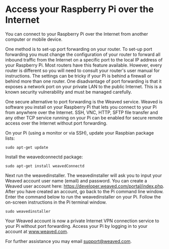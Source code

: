 # Access your Raspberry Pi over the Internet

You can connect to your Raspberry Pi over the Internet from another computer or mobile device.  

One method is to set-up port forwarding on your router.   To set-up port forwarding you must change the configuration of your router to forward all inbound traffic from the Internet on a specific port to the local IP address of your Raspberry Pi.  Most routers have this feature available.  However, every router is different so you will need to consult your router's user manual for instructions.  The settings can be tricky if your Pi is behind a firewall or behind more than one router.  One disadvantage of port forwarding is that it exposes a network port on your private LAN to the public Internet.   This is a known security vulnerability and must be managed carefully.

One secure alternative to port forwarding is the Weaved service.   Weaved is software you install on your Raspberry Pi that lets you connect to your Pi from anywhere over the Internet.   SSH, VNC, HTTP, SFTP file transfer and any other TCP service running on your Pi can be enabled for secure remote access over the Internet without port forwarding.

On your Pi (using a monitor or via SSH), update your Raspbian package lists:
```
sudo apt-get update
```

Install the weavedconnectd package:
```
sudo apt-get install weavedConnectd
```
Next run the weavedinstaller.  The weavedinstaller will ask you to input your Weaved account user name (email) and password.  You can create a Weaved user account here: https://developer.weaved.com/portal/index.php.   After you have created an account, go back to the Pi command line window.  Enter the command below to run the weavedinstaller on your Pi.  Follow the on-screen instructions in the Pi terminal window.

```
sudo weavedinstaller
```
Your Weaved account is now a private Internet VPN connection service to your Pi without port forwarding.  Access your Pi by logging in to your account at www.weaved.com.

For further assistance you may email support@weaved.com.

